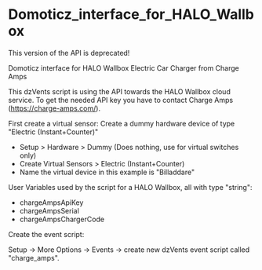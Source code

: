# Domoticz_interface_for_HALO_Wallbox

This version of the API is deprecated!

Domoticz interface for HALO Wallbox Electric Car Charger from Charge Amps

This dzVents script is using the API towards the HALO Wallbox cloud service.
To get the needed API key you have to contact Charge Amps (https://charge-amps.com/).

First create a virtual sensor:
Create a dummy hardware device of type "Electric (Instant+Counter)"
* Setup > Hardware > Dummy (Does nothing, use for virtual switches only)
* Create Virtual Sensors > Electric (Instant+Counter)
* Name the virtual device in this example is "Billaddare"

User Variables used by the script for a HALO Wallbox, all with type "string":
* chargeAmpsApiKey
* chargeAmpsSerial
* chargeAmpsChargerCode

Create the event script:

Setup -> More Options -> Events -> create new dzVents event script called "charge_amps".
